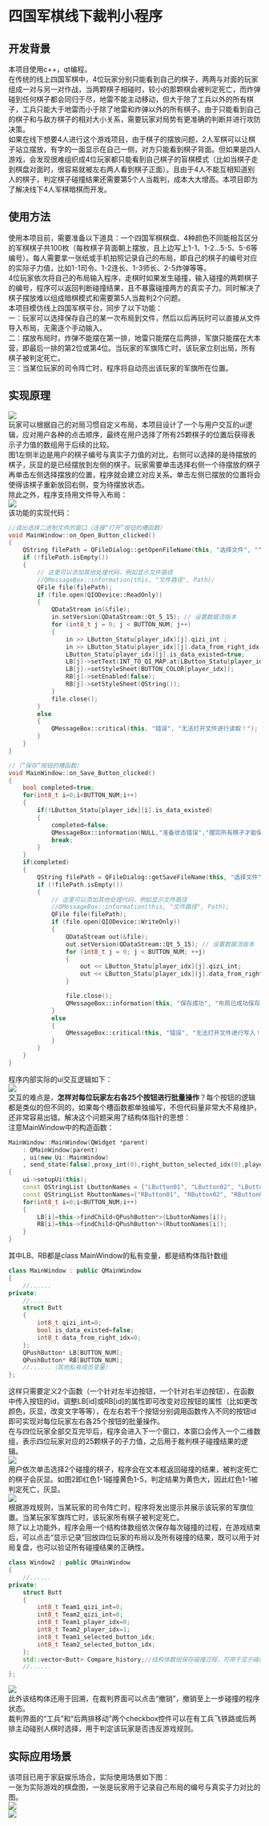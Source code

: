 # 四国军棋线下裁判小程序  
## 开发背景  
本项目使用c++，qt编程。  
在传统的线上四国军棋中，4位玩家分别只能看到自己的棋子，两两与对面的玩家组成一对与另一对作战，当两颗棋子相碰时，较小的那颗棋会被判定死亡，而炸弹碰到任何棋子都会同归于尽，地雷不能主动移动，但大于除了工兵以外的所有棋子，工兵只能大于地雷而小于除了地雷和炸弹以外的所有棋子。由于只能看到自己的棋子和与敌方棋子的相对大小关系，需要玩家对局势有更准确的判断并进行攻防决策。  
如果在线下想要4人进行这个游戏项目，由于棋子的摆放问题，2人军棋可以让棋子站立摆放，有字的一面显示在自己一侧，对方只能看到棋子背面。但如果是四人游戏，会发现很难组织成4位玩家都只能看到自己棋子的盲棋模式（比如当棋子走到棋盘对面时，很容易就被左右两人看到棋子正面）。且由于4人不能互相知道别人的棋子，判定棋子碰撞结果还需要第5个人当裁判，成本大大增高。本项目即为了解决线下4人军棋暗棋而开发。  
## 使用方法  
使用本项目前，需要准备以下道具：一个四国军棋棋盘、4种颜色不同能相互区分的军棋棋子共100枚（每枚棋子背面朝上摆放，且上边写上1-1、1-2…5-5、5-6等编号）。每人需要拿一张纸或手机拍照记录自己的布局，即自己的棋子的编号对应的实际子力值，比如1-1司令、1-2连长、1-3师长、2-5炸弹等等。  
4位玩家依次将自己的布局输入程序，走棋时如果发生碰撞，输入碰撞的两颗棋子的编号，程序可以返回判断碰撞结果，且不暴露碰撞两方的真实子力。同时解决了棋子摆放难以组成暗棋模式和需要第5人当裁判2个问题。  
本项目模仿线上四国军棋平台，同步了以下功能：  
一：玩家可以选择保存自己的某一次布局到文件，然后以后再玩时可以直接从文件导入布局，无需逐个手动输入。  
二：摆放布局时，炸弹不能摆在第一排，地雷只能摆在后两排，军旗只能摆在大本营，即最后一排的第2位或第4位。当玩家的军旗阵亡时，该玩家立刻出局，所有棋子被判定死亡。  
三：当某位玩家的司令阵亡时，程序将自动亮出该玩家的军旗所在位置。  
## 实现原理  
![](https://github.com/Fengxingzhe666/four-peopel-junqi-face-to-face-judge-program/blob/main/img/%E5%B1%8F%E5%B9%95%E6%88%AA%E5%9B%BE%202025-04-03%20095306.png?raw=true)  
玩家可以根据自己的对局习惯自定义布局，本项目设计了一个与用户交互的ui逻辑，应对用户各种的点击顺序，最终在用户选择了所有25颗棋子的位置后获得表示子力值的数组用于后续的比较。  
图1左侧半边是用户的棋子编号与真实子力值的对比，右侧可以选择的是待摆放的棋子，灰显的是已经摆放到左侧的棋子。玩家需要单击选择右侧一个待摆放的棋子再单击左侧选择摆放的位置，程序就会建立对应关系。单击左侧已摆放的位置将会使得该棋子重新放回右侧，变为待摆放状态。  
除此之外，程序支持用文件导入布局：  
![](https://github.com/Fengxingzhe666/four-peopel-junqi-face-to-face-judge-program/blob/main/img/%E5%B1%8F%E5%B9%95%E6%88%AA%E5%9B%BE%202025-04-03%20101908.png?raw=true)  
该功能的实现代码：  
```c++
//调出选择二进制文件的窗口（连接“打开”按钮的槽函数）
void MainWindow::on_Open_Button_clicked()
{
    QString filePath = QFileDialog::getOpenFileName(this, "选择文件", "", "二进制文件 (*.dat)");//"二进制文件 (*.dat)" //"所有文件 (*.*)"
    if (!filePath.isEmpty())
    {
        // 这里可以添加其他处理代码，例如显示文件路径
        //QMessageBox::information(this, "文件路径", Path);
        QFile file(filePath);
        if (file.open(QIODevice::ReadOnly))
        {
            QDataStream in(&file);
            in.setVersion(QDataStream::Qt_5_15); // 设置数据流版本
            for (int8_t j = 0; j < BUTTON_NUM; j++)
            {
                in >> LButton_Statu[player_idx][j].qizi_int ;
                in >> LButton_Statu[player_idx][j].data_from_right_idx;
                LButton_Statu[player_idx][j].is_data_existed=true;
                LB[j]->setText(INT_TO_QI_MAP.at(LButton_Statu[player_idx][j].qizi_int)+LB_CONTENT[j]);
                LB[j]->setStyleSheet(BUTTON_COLOR[player_idx]);
                RB[j]->setEnabled(false);
                RB[j]->setStyleSheet(QString());
            }
            file.close();
        }
        else
        {
            QMessageBox::critical(this, "错误", "无法打开文件进行读取！");
        }
    }
}

//（“保存”按钮的槽函数）
void MainWindow::on_Save_Button_clicked()
{
    bool completed=true;
    for(int8_t i=0;i<BUTTON_NUM;i++)
    {
        if(!LButton_Statu[player_idx][i].is_data_existed)
        {
            completed=false;
            QMessageBox::information(NULL,"准备状态错误","摆完所有棋子才能保存布局");
            break;
        }
    }
    if(completed)
    {
        QString filePath = QFileDialog::getSaveFileName(this, "选择文件", "", "二进制文件 (*.dat)");
        if (!filePath.isEmpty())
        {
            // 这里可以添加其他处理代码，例如显示文件路径
            //QMessageBox::information(this, "文件路径", Path);
            QFile file(filePath);
            if (file.open(QIODevice::WriteOnly))
            {
                QDataStream out(&file);
                out.setVersion(QDataStream::Qt_5_15); // 设置数据流版本
                for (int8_t j = 0; j < BUTTON_NUM; ++j)
                {
                    out << LButton_Statu[player_idx][j].qizi_int;
                    out << LButton_Statu[player_idx][j].data_from_right_idx;
                }

                file.close();
                QMessageBox::information(this, "保存成功", "布局已成功保存到文件："+filePath);
            }
            else
            {
                QMessageBox::critical(this, "错误", "无法打开文件进行写入！");
            }
        }
    }
}
```
程序内部实际的ui交互逻辑如下：  
![](https://github.com/Fengxingzhe666/four-peopel-junqi-face-to-face-judge-program/blob/main/img/%E4%BA%A4%E4%BA%92%E9%80%BB%E8%BE%91.jpg?raw=true)  
交互的难点是，**怎样对每位玩家左右各25个按钮进行批量操作**？每个按钮的逻辑都是类似的但不同的，如果每个槽函数都单独编写，不但代码量非常大不易维护，还非常容易出错。解决这个问题采用了结构体指针的思想：  
注意MainWindow中的构造函数：
```c++
MainWindow::MainWindow(QWidget *parent)
    : QMainWindow(parent)
    , ui(new Ui::MainWindow)
    , send_state(false),proxy_int(0),right_button_selected_idx(0),player_idx(0)
{
    ui->setupUi(this);
    const QStringList LbuttonNames = {"LButton01", "LButton02", "LButton03","LButton04","LButton05","LButton06", "LButton07", "LButton08","LButton09","LButton10","LButton11", "LButton12", "LButton13","LButton14","LButton15","LButton16", "LButton17", "LButton18","LButton19","LButton20","LButton21", "LButton22", "LButton23","LButton24","LButton25"};
    const QStringList RbuttonNames={"RButton01", "RButton02", "RButton03","RButton04","RButton05","RButton06", "RButton07", "RButton08","RButton09","RButton10","RButton11", "RButton12", "RButton13","RButton14","RButton15","RButton16", "RButton17", "RButton18","RButton19","RButton20","RButton21", "RButton22", "RButton23","RButton24","RButton25"};
    for(int8_t i=0;i<BUTTON_NUM;i++)
    {
        LB[i]=this->findChild<QPushButton*>(LbuttonNames[i]);
        RB[i]=this->findChild<QPushButton*>(RbuttonNames[i]);
    }
}
```
其中LB、RB都是class MainWindow的私有变量，都是结构体指针数组
```c++
class MainWindow : public QMainWindow
{
    //......
private:
    //......
    struct Butt
    {
        int8_t qizi_int=0;
        bool is_data_existed=false;
        int8_t data_from_right_idx=0;
    };
    QPushButton* LB[BUTTON_NUM];
    QPushButton* RB[BUTTON_NUM];
    //......（其他私有成员变量）
};
```
这样只需要定义2个函数（一个针对左半边按钮，一个针对右半边按钮），在函数中传入按钮的id，调整LB[id]或RB[id]的属性即可改变对应按钮的属性（比如更改颜色，灰显，改变文字等等），在左右若干个按钮分别调用函数传入不同的按钮id即可实现对每位玩家左右各25个按钮的批量操作。  
在与四位玩家全部交互完毕后，程序会进入下一个窗口，本窗口会传入一个二维数组，表示四位玩家对应的25颗棋子的子力值，之后用于裁判棋子碰撞结果的逻辑。  
![](https://github.com/Fengxingzhe666/four-peopel-junqi-face-to-face-judge-program/blob/main/img/%E5%B1%8F%E5%B9%95%E6%88%AA%E5%9B%BE%202025-04-03%20102732.png?raw=true)  
用户依次单击选择2个碰撞的棋子，程序会在文本框返回碰撞的结果，被判定死亡的棋子会灰显。如图2即红色1-1碰撞黄色1-5，判定结果为黄色大，因此红色1-1被判定死亡，灰显。  
![](https://github.com/Fengxingzhe666/four-peopel-junqi-face-to-face-judge-program/blob/main/img/%E5%B1%8F%E5%B9%95%E6%88%AA%E5%9B%BE%202025-04-03%20104059.png?raw=true)  
根据游戏规则，当某玩家的司令阵亡时，程序将发出提示并展示该玩家的军旗位置。当某玩家军旗阵亡时，该玩家所有棋子被判定死亡。  
除了以上功能外，程序会用一个结构体数组依次保存每次碰撞的过程，在游戏结束后，可以点击“显示记录”回放四位玩家的布局以及所有碰撞的结果，既可以用于对局复盘，也可以验证所有碰撞结果的正确性。  
```c++
class Window2 : public QMainWindow
{
    //......
private:
    struct Butt
    {
        int8_t Team1_qizi_int=0;
        int8_t Team2_qizi_int=0;
        int8_t Team1_player_idx=0;
        int8_t Team2_player_idx=1;
        int8_t Team1_selected_button_idx;
        int8_t Team2_selected_button_idx;
    };
    std::vector<Butt> Compare_history;//结构体数组保存碰撞过程，可用于显示碰撞记录，也可以用于撤销回溯
    //......
};
```
![](https://github.com/Fengxingzhe666/four-peopel-junqi-face-to-face-judge-program/blob/main/img/%E5%B1%8F%E5%B9%95%E6%88%AA%E5%9B%BE%202025-04-03%20104723.png?raw=true)  
此外该结构体还用于回溯，在裁判界面可以点击“撤销”，撤销至上一步碰撞的程序状态。  
裁判界面的“工兵”和“后两排移动”两个checkbox控件可以在有工兵飞铁路或后两排主动碰别人棋时选择，用于判定该玩家是否违反游戏规则。  
## 实际应用场景
该项目已用于家庭娱乐场合，实际使用场景如下图：  
一张为实际游戏的棋盘图，一张是玩家用于记录自己布局的编号与真实子力对比的图。  
![](https://github.com/Fengxingzhe666/four-peopel-junqi-face-to-face-judge-program/blob/main/img/%E7%BB%88%E7%9B%98%E6%8B%8D%E7%85%A709.jpg?raw=true)  
![](https://github.com/Fengxingzhe666/four-peopel-junqi-face-to-face-judge-program/blob/main/img/%E7%BA%B8%E7%89%87%E5%B8%83%E5%B1%80.jpg?raw=true)  
